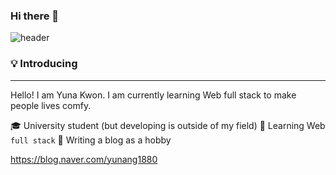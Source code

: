 ### Hi there 👋

![header](https://capsule-render.vercel.app/api?type=soft&color=auto&height=200&section=header&text=Hi%20there!☺️&fontSize=90)

### 💡 Introducing

---

Hello!  I am Yuna Kwon. I am currently learning Web full stack to make people lives comfy.

🎓 University student (but developing is outside of my field)
🌱 Learning Web `full stack`
📝 Writing a blog as a hobby

https://blog.naver.com/yunang1880

<!--
**yuna1880/yuna1880** is a ✨ _special_ ✨ repository because its `README.md` (this file) appears on your GitHub profile.



